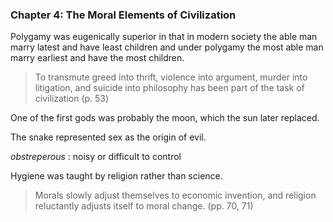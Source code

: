 ### Chapter 4: The Moral Elements of Civilization

Polygamy was eugenically superior in that in modern society the able man marry latest and have least children and under polygamy the most able man marry earliest and have the most children.

>To transmute greed into thrift, violence into argument, murder into litigation, and suicide into philosophy has been part of the task of civilization (p. 53)

One of the first gods was probably the moon, which the sun later replaced.

The snake represented sex as the origin of evil.

*obstreperous*
: noisy or difficult to control

Hygiene was taught by religion rather than science.

>Morals slowly adjust themselves to economic invention, and religion reluctantly adjusts itself to moral change. (pp. 70, 71)



